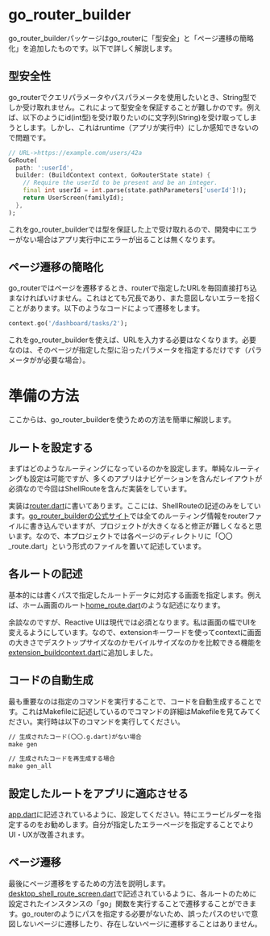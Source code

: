 # go_router_builder

go_router_builderパッケージはgo_routerに「型安全」と「ページ遷移の簡略化」を追加したものです。以下で詳しく解説します。

## 型安全性

go_routerでクエリパラメータやパスパラメータを使用したいとき、String型でしか受け取れません。これによって型安全を保証することが難しかのです。例えば、以下のようにid(int型)を受け取りたいのに文字列(String)を受け取ってしまうとします。しかし、これはruntime（アプリが実行中）にしか感知できないので問題です。
```Dart
// URL->https://example.com/users/42a
GoRoute(
  path: ':userId',
  builder: (BuildContext context, GoRouterState state) {
    // Require the userId to be present and be an integer.
    final int userId = int.parse(state.pathParameters['userId']!);
    return UserScreen(familyId);
  },
);
```
これをgo_router_builderでは型を保証した上で受け取れるので、開発中にエラーがない場合はアプリ実行中にエラーが出ることは無くなります。

## ページ遷移の簡略化

go_routerではページを遷移するとき、routerで指定したURLを毎回直接打ち込まなければいけません。これはとても冗長であり、また意図しないエラーを招くことがあります。以下のようなコードによって遷移をします。

```Dart
context.go('/dashboard/tasks/2');
```

これをgo_router_builderを使えば、URLを入力する必要はなくなります。必要なのは、そのページが指定した型に沿ったパラメータを指定するだけです（パラメータがが必要な場合）。

# 準備の方法

ここからは、go_router_builderを使うための方法を簡単に解説します。

## ルートを設定する

まずはどのようなルーティングになっているのかを設定します。単純なルーティングも設定は可能ですが、多くのアプリはナビゲーションを含んだレイアウトが必須なので今回はShellRouteを含んだ実装をしています。

実装は[router.dart](https://github.com/honganji/flutter_hub/tree/main/lib/go_router_builder/route/router.dart)に書いてあります。ここには、ShellRouteの記述のみをしています。[go_router_builderの公式サイト](https://pub.dev/packages/go_router_builder)では全てのルーティング情報をrouterファイルに書き込んでいますが、プロジェクトが大きくなると修正が難しくなると思います。なので、本プロジェクトでは各ページのディレクトリに「〇〇_route.dart」という形式のファイルを置いて記述しています。

## 各ルートの記述

基本的には書くパスで指定したルートデータに対応する画面を指定します。例えば、ホーム画面のルート[home_route.dart](https://github.com/honganji/flutter_hub/tree/main/lib/go_router_builder/ui/shell_route/sub_screens/home/home_route.dart)のような記述になります。

余談なのですが、Reactive UIは現代では必須となります。私は画面の幅でUIを変えるようにしています。なので、extensionキーワードを使ってcontextに画面の大きさでデスクトップサイズなのかモバイルサイズなのかを比較できる機能を[extension_buildcontext.dart](https://github.com/honganji/flutter_hub/tree/main/lib/go_router_builder/extension/extension_buildcontext.dart)に追加しました。

## コードの自動生成

最も重要なのは指定のコマンドを実行することで、コードを自動生成することです。これはMakefileに記述しているのでコマンドの詳細はMakefileを見てみてください。実行時は以下のコマンドを実行してください。

```Makefile
// 生成されたコード(〇〇.g.dart)がない場合
make gen

// 生成されたコードを再生成する場合
make gen_all
```

## 設定したルートをアプリに適応させる

[app.dart](https://github.com/honganji/flutter_hub/tree/main/lib/go_router_builder/app.dart)に記述されているように、設定してください。特にエラービルダーを指定するのをお勧めします。自分が指定したエラーページを指定することでよりUI・UXが改善されます。

## ページ遷移

最後にページ遷移をするための方法を説明します。[desktop_shell_route_screen.dart](https://github.com/honganji/flutter_hub/tree/main/lib/go_router_builder/ui/shell_route/desktop/desktop_shell_route_screen.dart)で記述されているように、各ルートのために設定されたインスタンスの「go」関数を実行することで遷移することができます。go_routerのようにパスを指定する必要がないため、誤ったパスのせいで意図しないページに遷移したり、存在しないページに遷移することはありません。

